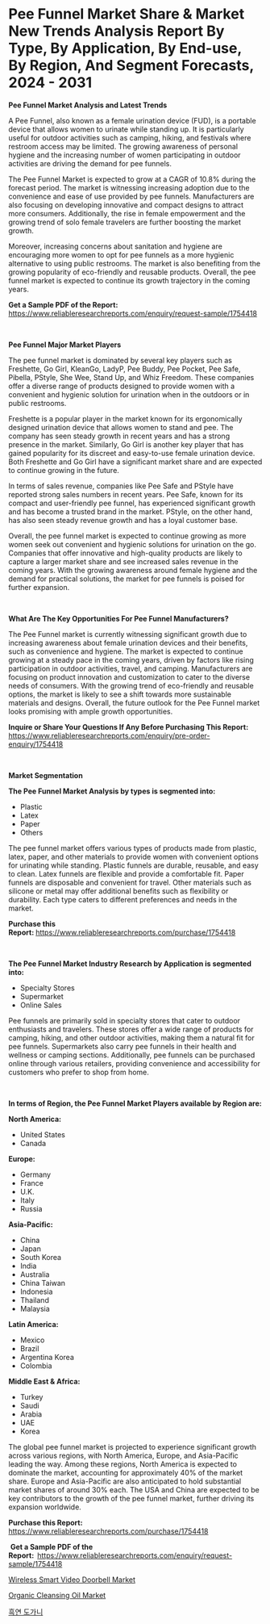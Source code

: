 <p><h1>Pee Funnel Market Share & Market New Trends Analysis Report By Type, By Application, By End-use, By Region, And Segment Forecasts, 2024 - 2031</h1></p><p><strong>Pee Funnel Market Analysis and Latest Trends</strong></p>
<p><p>A Pee Funnel, also known as a female urination device (FUD), is a portable device that allows women to urinate while standing up. It is particularly useful for outdoor activities such as camping, hiking, and festivals where restroom access may be limited. The growing awareness of personal hygiene and the increasing number of women participating in outdoor activities are driving the demand for pee funnels.</p><p>The Pee Funnel Market is expected to grow at a CAGR of 10.8% during the forecast period. The market is witnessing increasing adoption due to the convenience and ease of use provided by pee funnels. Manufacturers are also focusing on developing innovative and compact designs to attract more consumers. Additionally, the rise in female empowerment and the growing trend of solo female travelers are further boosting the market growth.</p><p>Moreover, increasing concerns about sanitation and hygiene are encouraging more women to opt for pee funnels as a more hygienic alternative to using public restrooms. The market is also benefiting from the growing popularity of eco-friendly and reusable products. Overall, the pee funnel market is expected to continue its growth trajectory in the coming years.</p></p>
<p><strong>Get a Sample PDF of the Report:&nbsp;</strong> <a href="https://www.reliableresearchreports.com/enquiry/request-sample/1754418">https://www.reliableresearchreports.com/enquiry/request-sample/1754418</a></p>
<p>&nbsp;</p>
<p><strong>Pee Funnel Major Market Players</strong></p>
<p><p>The pee funnel market is dominated by several key players such as Freshette, Go Girl, KleanGo, LadyP, Pee Buddy, Pee Pocket, Pee Safe, Pibella, PStyle, She Wee, Stand Up, and Whiz Freedom. These companies offer a diverse range of products designed to provide women with a convenient and hygienic solution for urination when in the outdoors or in public restrooms.</p><p>Freshette is a popular player in the market known for its ergonomically designed urination device that allows women to stand and pee. The company has seen steady growth in recent years and has a strong presence in the market. Similarly, Go Girl is another key player that has gained popularity for its discreet and easy-to-use female urination device. Both Freshette and Go Girl have a significant market share and are expected to continue growing in the future.</p><p>In terms of sales revenue, companies like Pee Safe and PStyle have reported strong sales numbers in recent years. Pee Safe, known for its compact and user-friendly pee funnel, has experienced significant growth and has become a trusted brand in the market. PStyle, on the other hand, has also seen steady revenue growth and has a loyal customer base.</p><p>Overall, the pee funnel market is expected to continue growing as more women seek out convenient and hygienic solutions for urination on the go. Companies that offer innovative and high-quality products are likely to capture a larger market share and see increased sales revenue in the coming years. With the growing awareness around female hygiene and the demand for practical solutions, the market for pee funnels is poised for further expansion.</p></p>
<p>&nbsp;</p>
<p><strong>What Are The Key Opportunities For Pee Funnel Manufacturers?</strong></p>
<p><p>The Pee Funnel market is currently witnessing significant growth due to increasing awareness about female urination devices and their benefits, such as convenience and hygiene. The market is expected to continue growing at a steady pace in the coming years, driven by factors like rising participation in outdoor activities, travel, and camping. Manufacturers are focusing on product innovation and customization to cater to the diverse needs of consumers. With the growing trend of eco-friendly and reusable options, the market is likely to see a shift towards more sustainable materials and designs. Overall, the future outlook for the Pee Funnel market looks promising with ample growth opportunities.</p></p>
<p><strong>Inquire or Share Your Questions If Any Before Purchasing This Report:</strong> <a href="https://www.reliableresearchreports.com/enquiry/pre-order-enquiry/1754418">https://www.reliableresearchreports.com/enquiry/pre-order-enquiry/1754418</a></p>
<p>&nbsp;</p>
<p><strong>Market Segmentation</strong></p>
<p><strong>The Pee Funnel Market Analysis by types is segmented into:</strong></p>
<p><ul><li>Plastic</li><li>Latex</li><li>Paper</li><li>Others</li></ul></p>
<p><p>The pee funnel market offers various types of products made from plastic, latex, paper, and other materials to provide women with convenient options for urinating while standing. Plastic funnels are durable, reusable, and easy to clean. Latex funnels are flexible and provide a comfortable fit. Paper funnels are disposable and convenient for travel. Other materials such as silicone or metal may offer additional benefits such as flexibility or durability. Each type caters to different preferences and needs in the market.</p></p>
<p><strong>Purchase this Report:&nbsp;</strong><a href="https://www.reliableresearchreports.com/purchase/1754418">https://www.reliableresearchreports.com/purchase/1754418</a></p>
<p>&nbsp;</p>
<p><strong>The Pee Funnel Market Industry Research by Application is segmented into:</strong></p>
<p><ul><li>Specialty Stores</li><li>Supermarket</li><li>Online Sales</li></ul></p>
<p><p>Pee funnels are primarily sold in specialty stores that cater to outdoor enthusiasts and travelers. These stores offer a wide range of products for camping, hiking, and other outdoor activities, making them a natural fit for pee funnels. Supermarkets also carry pee funnels in their health and wellness or camping sections. Additionally, pee funnels can be purchased online through various retailers, providing convenience and accessibility for customers who prefer to shop from home.</p></p>
<p>&nbsp;</p>
<p><strong>In terms of Region, the Pee Funnel Market Players available by Region are:</strong></p>
<p>
    <p> <strong> North America: </strong>
        <ul>
            <li>United States</li>
            <li>Canada</li>
        </ul>
        </p> 
    <p> <strong> Europe: </strong>
        <ul>
            <li>Germany</li>
            <li>France</li>
            <li>U.K.</li>
            <li>Italy</li>
            <li>Russia</li>
        </ul>
        </p> 
    <p> <strong> Asia-Pacific: </strong>
        <ul>
            <li>China</li>
            <li>Japan</li>
            <li>South Korea</li>
            <li>India</li>
            <li>Australia</li>
            <li>China Taiwan</li>
            <li>Indonesia</li>
            <li>Thailand</li>
            <li>Malaysia</li>
        </ul>
        </p> 
    <p> <strong> Latin America: </strong>
        <ul>
            <li>Mexico</li>
            <li>Brazil</li>
            <li>Argentina Korea</li>
            <li>Colombia</li>
        </ul>
        </p> 
    <p> <strong> Middle East & Africa: </strong>
        <ul>
            <li>Turkey</li>
            <li>Saudi</li>
            <li>Arabia</li>
            <li>UAE</li>
            <li>Korea</li>
        </ul>
    </p>
    </p>
<p><p>The global pee funnel market is projected to experience significant growth across various regions, with North America, Europe, and Asia-Pacific leading the way. Among these regions, North America is expected to dominate the market, accounting for approximately 40% of the market share. Europe and Asia-Pacific are also anticipated to hold substantial market shares of around 30% each. The USA and China are expected to be key contributors to the growth of the pee funnel market, further driving its expansion worldwide.</p></p>
<p><strong>Purchase this Report: </strong><a href="https://www.reliableresearchreports.com/purchase/1754418">https://www.reliableresearchreports.com/purchase/1754418</a></p>
<p>&nbsp;<strong>Get a Sample PDF of the Report:&nbsp;&nbsp;</strong><a href="https://www.reliableresearchreports.com/enquiry/request-sample/1754418">https://www.reliableresearchreports.com/enquiry/request-sample/1754418</a></p>
<p><strong></strong></p>
<p><p><a href="https://github.com/seekum/Market-Research-Report-List-1/blob/main/wireless-smart-video-doorbell-market.md">Wireless Smart Video Doorbell Market</a></p><p><a href="https://github.com/nancykennedykellievqfqt2/Market-Research-Report-List-1/blob/main/organic-cleansing-oil-market.md">Organic Cleansing Oil Market</a></p><p><a href="https://medium.com/@jerrodhilll68/%EA%B7%B8%EB%9E%98%ED%95%8F-%ED%81%AC%EB%A3%A8%EC%8B%9C%EB%B8%94-%EC%8B%9C%EC%9E%A5%EC%9D%80-%EC%8B%9C%EC%9E%A5-%EC%A0%90%EC%9C%A0%EC%9C%A8-%EC%8B%9C%EC%9E%A5-%ED%8A%B8%EB%A0%8C%EB%93%9C-%EB%B0%8F-%EC%8B%9C%EC%9E%A5-%EC%84%B1%EC%9E%A5%EC%97%90-%EB%8C%80%ED%95%9C-%EC%A0%95%EB%B3%B4%EB%A5%BC-%EC%A0%9C%EA%B3%B5%ED%95%A9%EB%8B%88%EB%8B%A4-aa2506c156d2">흑연 도가니</a></p></p>